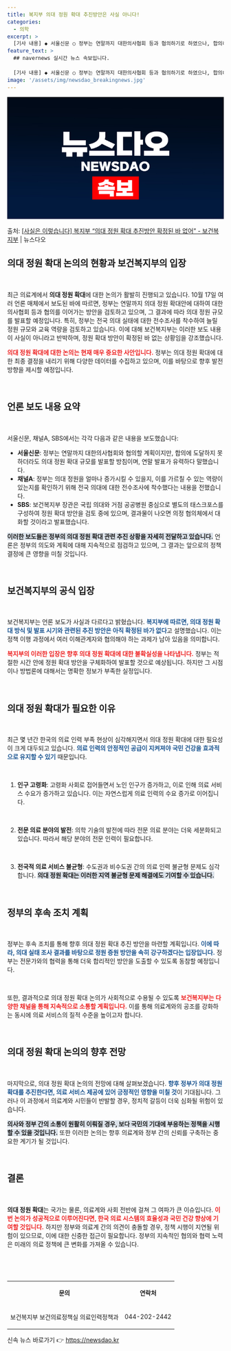 ```yaml
---
title: 복지부 의대 정원 확대 추진방안은 사실 아니다!
categories:
  - 의학
excerpt: >
  [기사 내용] ◆ 서울신문 ○ 정부는 연말까지 대한의사협회 등과 협의하기로 하였으나, 합의하지 못해도 의대 …
feature_text: >
  ## navernews 실시간 뉴스 속보입니다.

  [기사 내용] ◆ 서울신문 ○ 정부는 연말까지 대한의사협회 등과 협의하기로 하였으나, 합의하지 못해도 의대 …
image: '/assets/img/newsdao_breakingnews.jpg'
---
```


![뉴스다오 속보](/assets/img/newsdao_breakingnews.jpg)

<p>출처: <a href="https://newsdao.kr/2214" rel="dofollow">[사실은 이렇습니다] 복지부 “의대 정원 확대 추진방안 확정된 바 없어” - 보건복지부</a> | 뉴스다오</p>

<h2>의대 정원 확대 논의의 현황과 보건복지부의 입장</h2>

<p data-ke-size="size16">&nbsp;</p>

최근 의료계에서 **의대 정원 확대**에 대한 논의가 활발히 진행되고 있습니다. 10월 17일 여러 언론 매체에서 보도된 바에 따르면, 정부는 연말까지 의대 정원 확대안에 대하여 대한의사협회 등과 협의를 이어가는 방안을 검토하고 있으며, 그 결과에 따라 의대 정원 규모를 발표할 예정입니다. 특히, 정부는 전국 의대 실태에 대한 전수조사를 착수하여 늘릴 정원 규모와 교육 역량을 검토하고 있습니다. 이에 대해 보건복지부는 이러한 보도 내용이 사실이 아니라고 반박하며, 정원 확대 방안이 확정된 바 없는 상황임을 강조했습니다.

<b><span style="color: #ee2323;">의대 정원 확대에 대한 논의는 현재 매우 중요한 사안입니다.</span></b> 정부는 의대 정원 확대에 대한 최종 결정을 내리기 위해 다양한 데이터를 수집하고 있으며, 이를 바탕으로 향후 발전 방향을 제시할 예정입니다.

<p data-ke-size="size16">&nbsp;</p>

<h2>언론 보도 내용 요약</h2>

<p data-ke-size="size16">&nbsp;</p>

서울신문, 채널A, SBS에서는 각각 다음과 같은 내용을 보도했습니다:

<ul>
<li><b>서울신문</b>: 정부는 연말까지 대한의사협회와 협의할 계획이지만, 합의에 도달하지 못하더라도 의대 정원 확대 규모를 발표할 방침이며, 연말 발표가 유력하다 말했습니다.</li>
<li><b>채널A</b>: 정부는 의대 정원을 얼마나 증가시킬 수 있을지, 이를 가르칠 수 있는 역량이 있는지를 확인하기 위해 전국 의대에 대한 전수조사에 착수했다는 내용을 전했습니다.</li>
<li><b>SBS</b>: 보건복지부 장관은 국립 의대와 거점 공공병원 중심으로 별도의 태스크포스를 구성하여 정원 확대 방안을 검토 중에 있으며, 결과물이 나오면 의정 협의체에서 대화할 것이라고 발표했습니다.</li>
</ul>

<b><span style="background-color: #21538527;">이러한 보도들은 정부의 의대 정원 확대 관련 추진 상황을 자세히 전달하고 있습니다.</span></b> 언론은 정부의 의도와 계획에 대해 지속적으로 점검하고 있으며, 그 결과는 앞으로의 정책 결정에 큰 영향을 미칠 것입니다.

<p data-ke-size="size16">&nbsp;</p>

<h2>보건복지부의 공식 입장</h2>

<p data-ke-size="size16">&nbsp;</p>

보건복지부는 언론 보도가 사실과 다르다고 밝혔습니다. <b><span style="color: #1a5490;">복지부에 따르면, 의대 정원 확대 방식 및 발표 시기와 관련된 추진 방안은 아직 확정된 바가 없다</span></b>고 설명했습니다. 이는 정책 이행 과정에서 여러 이해관계자와 협의해야 하는 과제가 남아 있음을 의미합니다.

<b><span style="color: #ee2323;">복지부의 이러한 입장은 향후 의대 정원 확대에 대한 불확실성을 나타냅니다.</span></b> 정부는 적절한 시간 안에 정원 확대 방안을 구체화하여 발표할 것으로 예상됩니다. 하지만 그 시점이나 방법론에 대해서는 명확한 정보가 부족한 실정입니다.

<p data-ke-size="size16">&nbsp;</p>

<h2>의대 정원 확대가 필요한 이유</h2>

<p data-ke-size="size16">&nbsp;</p>

최근 몇 년간 한국의 의료 인력 부족 현상이 심각해지면서 의대 정원 확대에 대한 필요성이 크게 대두되고 있습니다. <b><span style="color: #1a5490;">의료 인력의 안정적인 공급이 지켜져야 국민 건강을 효과적으로 유지할 수 있기</span></b> 때문입니다. 

<br>

1. **인구 고령화**: 고령화 사회로 접어들면서 노인 인구가 증가하고, 이로 인해 의료 서비스 수요가 증가하고 있습니다. 이는 자연스럽게 의료 인력의 수요 증가로 이어집니다.

<br>

2. **전문 의료 분야의 발전**: 의학 기술의 발전에 따라 전문 의료 분야는 더욱 세분화되고 있습니다. 따라서 해당 분야의 전문 인력이 필요합니다.

<br>

3. **전국적 의료 서비스 불균형**: 수도권과 비수도권 간의 의료 인력 불균형 문제도 심각합니다. <b><span style="background-color: #21538527;">의대 정원 확대는 이러한 지역 불균형 문제 해결에도 기여할 수 있습니다.</span></b>

<p data-ke-size="size16">&nbsp;</p>

<h2>정부의 후속 조치 계획</h2>

<p data-ke-size="size16">&nbsp;</p>

정부는 후속 조치를 통해 향후 의대 정원 확대 추진 방안을 마련할 계획입니다. <b><span style="color: #1a5490;">이에 따라, 의대 실태 조사 결과를 바탕으로 정원 증원 방안을 속히 강구하겠다는 입장입니다.</span></b> 정부는 전문가와의 협력을 통해 더욱 합리적인 방안을 도출할 수 있도록 동참할 예정입니다.

<br>

또한, 결과적으로 의대 정원 확대 논의가 사회적으로 수용될 수 있도록 <b><span style="color: #ee2323;">보건복지부는 다양한 채널을 통해 지속적으로 소통할 계획입니다.</span></b> 이를 통해 의료계와의 공조를 강화하는 동시에 의료 서비스의 질적 수준을 높이고자 합니다.

<p data-ke-size="size16">&nbsp;</p>

<h2>의대 정원 확대 논의의 향후 전망</h2>

<p data-ke-size="size16">&nbsp;</p>

마지막으로, 의대 정원 확대 논의의 전망에 대해 살펴보겠습니다. <b><span style="color: #1a5490;">향후 정부가 의대 정원 확대를 추진한다면, 의료 서비스 제공에 있어 긍정적인 영향을 미칠 것</span></b>이 기대됩니다. 그러나 이 과정에서 의료계와 시민들이 반발할 경우, 정치적 갈등이 더욱 심화될 위험이 있습니다.

<b><span style="background-color: #21538527;">의사와 정부 간의 소통이 원활히 이뤄질 경우, 보다 국민의 기대에 부응하는 정책을 시행할 수 있을 것입니다.</span></b> 또한 이러한 논의는 향후 의료계와 정부 간의 신뢰를 구축하는 중요한 계기가 될 것입니다.

<p data-ke-size="size16">&nbsp;</p>

<h2>결론</h2>

<p data-ke-size="size16">&nbsp;</p>

**의대 정원 확대**는 국가는 물론, 의료계와 사회 전반에 걸쳐 그 여파가 큰 이슈입니다. <b><span style="color: #ee2323;">이번 논의가 성공적으로 이루어진다면, 한국 의료 시스템의 효율성과 국민 건강 향상에 기여할 것입니다.</span></b> 하지만 정부와 의료계 간의 의견이 충돌할 경우, 정책 시행이 지연될 위험이 있으므로, 이에 대한 신중한 접근이 필요합니다. 정부의 지속적인 협의와 협력 노력은 미래의 의료 정책에 큰 변화를 가져올 수 있습니다. 

<p data-ke-size="size16">&nbsp;</p>

<p data-ke-size="size16">&nbsp;</p> 

<table style="width: 100%;">
<tr>
<td style="text-align: center; height: 50px;"><b>문의</b></td>
<td style="text-align: center; height: 50px;"><b>연락처</b></td>
</tr>
<tr>
<td style="text-align: center; height: 50px;">보건복지부 보건의료정책실 의료인력정책과</td>
<td style="text-align: center; height: 50px;">044-202-2442</td>
</tr>
</table> 

신속 뉴스 바로가기 👉 <a href="https://newsdao.kr" rel="dofollow">https://newsdao.kr</a>


